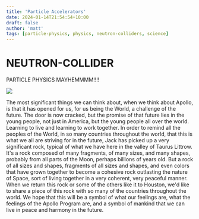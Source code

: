 ```yaml
---
title: 'Particle Accelerators'
date: 2024-01-14T21:54:54+10:00
draft: false
author: 'matt'
tags: [particle-physics, physics, neutron-colliders, science]
---
```


# NEUTRON-COLLIDER

PARTICLE PHYSICS MAYHEMMMM!!!!

![](/img/accelerator.jpg)

The most significant things we can think about, when we think about Apollo, is that it has opened for us, for us being the World, a challenge of the future. The door is now cracked, but the promise of that future lies in the young people, not just in America, but the young people all over the world. Learning to live and learning to work together. In order to remind all the peoples of the World, in so many countries throughout the world, that this is what we all are striving for in the future, Jack has picked up a very significant rock, typical of what we have here in the valley of Taurus Littrow. It's a rock composed of many fragments, of many sizes, and many shapes, probably from all parts of the Moon, perhaps billions of years old. But a rock of all sizes and shapes, fragments of all sizes and shapes, and even colors that have grown together to become a cohesive rock outlasting the nature of Space, sort of living together in a very coherent, very peaceful manner. When we return this rock or some of the others like it to Houston, we'd like to share a piece of this rock with so many of the countries throughout the world. We hope that this will be a symbol of what our feelings are, what the feelings of the Apollo Program are, and a symbol of mankind that we can live in peace and harmony in the future.


